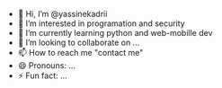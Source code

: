 - 👋 Hi, I’m @yassinekadrii
- 👀 I’m interested in programation and security 
- 🌱 I’m currently learning python and web-mobille dev 
- 💞️ I’m looking to collaborate on ...
- 📫 How to reach me "contact me"
- 😄 Pronouns: ...
- ⚡ Fun fact: ...

<!---
yassinekadrii/yassinekadrii is a ✨ special ✨ repository because its `README.md` (this file) appears on your GitHub profile.
You can click the Preview link to take a look at your changes.
--->
